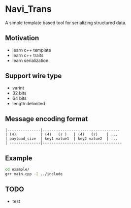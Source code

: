 # Navi_Trans
A simple template based tool for serializing structured data.

## Motivation
* learn c++ template
* learn c++ traits
* learn serialization

## Support wire type
* varint
* 32 bits
* 64 bits
* length delimited

## Message encoding format
```
|---------------|-----------------------------------
| (4)           | (4)   (? )   | (4)   (?)    | ...
| payload_size  | key1 value1  | key2 value2  | ...
| --------------|------------------------------------
```

## Example
```bash
cd example/
g++ main.cpp -I ../include
```

## TODO
* test